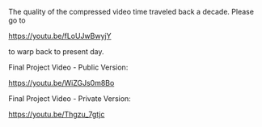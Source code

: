 The quality of the compressed video time traveled back a decade. Please go to 

https://youtu.be/fLoUJwBwyjY

to warp back to present day. 


Final Project Video - Public Version:

https://youtu.be/WiZGJs0m8Bo

Final Project Video - Private Version:

https://youtu.be/Thgzu_7gtjc 
